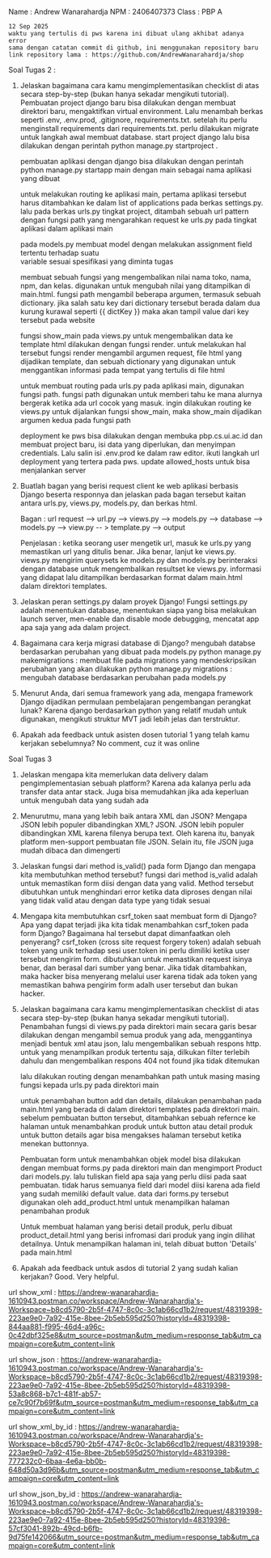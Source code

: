 Name : Andrew Wanarahardja
NPM : 2406407373
Class : PBP A

    12 Sep 2025
    waktu yang tertulis di pws karena ini dibuat ulang akhibat adanya error
    sama dengan catatan commit di github, ini menggunakan repository baru
    link repository lama : https://github.com/AndrewWanarahardja/shop

Soal Tugas 2 :
1. Jelaskan bagaimana cara kamu mengimplementasikan checklist di atas secara step-by-step (bukan hanya sekadar mengikuti tutorial).
    Pembuatan project django baru bisa dilakukan dengan membuat direktori baru, mengaktifkan virtual
        environment. Lalu menambah berkas seperti .env, .env.prod, .gitignore, requirements.txt. setelah itu perlu menginstall requirements dari requirements.txt. perlu dilakukan migrate untuk langkah awal membuat database. start project django lalu bisa dilakukan dengan perintah    python manage.py startproject .

    pembuatan aplikasi dengan django bisa dilakukan dengan perintah python manage.py startapp main 
        dengan main sebagai nama aplikasi yang dibuat

    untuk melakukan routing ke aplikasi main, pertama aplikasi tersebut harus ditambahkan ke dalam list
        of applications pada berkas settings.py. lalu pada berkas urls.py tingkat project, ditambah sebuah url pattern dengan fungsi path yang mengarahkan request ke urls.py pada tingkat aplikasi dalam aplikasi main 

    pada models.py membuat model dengan melakukan assignment field tertentu terhadap suatu       
        variable sesuai spesifikasi yang diminta tugas

    membuat sebuah fungsi yang mengembalikan nilai nama toko, nama, npm, dan kelas. digunakan untuk 
        mengubah nilai yang ditampilkan di main.html. fungsi path mengambil beberapa argumen, termasuk sebuah dictionary. jika salah satu key dari dictionary tersebut berada dalam dua kurung kurawal seperti {{ dictKey }} maka akan tampil value dari key tersebut pada website

    fungsi show_main pada views.py untuk mengembalikan data ke template html dilakukan dengan fungsi 
        render. untuk melakukan hal tersebut fungsi render mengambil argumen request, file html yang dijadikan template, dan sebuah dictionary yang digunakan untuk menggantikan informasi pada tempat yang tertulis di file html
    
    untuk membuat routing pada urls.py pada aplikasi main, digunakan fungsi path. fungsi path digunakan
        untuk memberi tahu ke mana alurnya bergerak ketika ada url cocok yang masuk. ingin dilakukan routing ke views.py untuk dijalankan fungsi show_main, maka show_main dijadikan argumen kedua pada fungsi path

    deployment ke pws bisa dilakukan dengan membuka pbp.cs.ui.ac.id dan membuat project baru, isi data yang diperlukan, dan menyimpan credentials. Lalu salin isi .env.prod ke dalam raw editor. ikuti langkah url deployment yang tertera pada pws. update allowed_hosts untuk bisa menjalankan server

2. Buatlah bagan yang berisi request client ke web aplikasi berbasis Django beserta responnya dan jelaskan pada bagan tersebut kaitan antara urls.py, views.py, models.py, dan berkas html.

    Bagan :
    url request --> url.py --> views.py --> models.py --> database 
    --> models.py --> view.py -- > template.py --> output

    Penjelasan : 
    ketika seorang user mengetik url, masuk ke urls.py yang memastikan url yang ditulis benar. Jika 
        benar, lanjut ke views.py. views.py mengirim querysets ke models.py dan models.py berinteraksi dengan database untuk mengembalikan resultset ke views.py. informasi yang didapat lalu ditampilkan berdasarkan format dalam main.html dalam direktori templates.

3. Jelaskan peran settings.py dalam proyek Django!
    Fungsi settings.py adalah menentukan database, menentukan siapa yang bisa melakukan launch server, 
        men-enable dan disable mode debugging, mencatat app apa saja yang ada dalam project.

4. Bagaimana cara kerja migrasi database di Django?
    mengubah databse berdasarkan perubahan yang dibuat pada models.py
    python manage.py makemigrations : membuat file pada migrations yang mendeskripsikan perubahan
                                      yang akan dilakukan
    python manage.py migrations : mengubah database berdasarkan perubahan pada models.py

5. Menurut Anda, dari semua framework yang ada, mengapa framework Django dijadikan permulaan pembelajaran pengembangan perangkat lunak?
    Karena django berdasarkan python yang relatif mudah untuk digunakan, mengikuti struktur MVT
    jadi lebih jelas dan terstruktur.

6. Apakah ada feedback untuk asisten dosen tutorial 1 yang telah kamu kerjakan sebelumnya?
    No comment, cuz it was online


Soal Tugas 3
1. Jelaskan mengapa kita memerlukan data delivery dalam pengimplementasian sebuah platform?
    Karena ada kalanya perlu ada transfer data antar stack. Juga bisa memudahkan jika ada keperluan untuk mengubah data yang sudah ada

2. Menurutmu, mana yang lebih baik antara XML dan JSON? Mengapa JSON lebih populer dibandingkan XML?
    JSON. JSON lebih populer dibandingkan XML karena filenya berupa text. Oleh karena itu, banyak platform men-support pembuatan file JSON. Selain itu, file JSON juga mudah dibaca dan dimengerti

3. Jelaskan fungsi dari method is_valid() pada form Django dan mengapa kita membutuhkan method tersebut?
    fungsi dari method is_valid adalah untuk memastikan form diisi dengan data yang valid. Method tersebut dibutuhkan untuk menghindari error ketika data diproses dengan nilai yang tidak valid atau dengan data type yang tidak sesuai

4. Mengapa kita membutuhkan csrf_token saat membuat form di Django? Apa yang dapat terjadi jika kita tidak menambahkan csrf_token pada form Django? Bagaimana hal tersebut dapat dimanfaatkan oleh penyerang?
    csrf_token (cross site request forgery token) adalah sebuah token yang unik terhadap sesi user.token ini perlu dimiliki ketika user tersebut mengirim form. dibutuhkan untuk memastikan request isinya benar, dan berasal dari sumber yang benar. Jika tidak ditambahkan, maka hacker bisa menyerang melalui user karena tidak ada token yang memastikan bahwa pengirim form adalh user tersebut dan bukan hacker. 


5. Jelaskan bagaimana cara kamu mengimplementasikan checklist di atas secara step-by-step (bukan hanya sekadar mengikuti tutorial).
    Penambahan fungsi di views.py pada direktori main secara garis besar dilakukan dengan mengambil semua produk yang ada, menggantinya menjadi bentuk xml atau json, lalu mengembalikan sebuah respons http. untuk yang menampilkan produk tertentu saja, dilkukan filter terlebih dahulu dan mengembalikan respons 404 not found jika tidak ditemukan

    lalu dilakukan routing dengan menambahkan path untuk masing masing fungsi kepada urls.py pada direktori main

    untuk penambahan button add dan details, dilakukan penambahan pada main.html yang berada di dalam direktori templates pada direktori main. sebelum pembuatan button tersebut, ditambahkan sebuah refernce ke halaman untuk menambahkan produk untuk button atau detail produk untuk button details agar bisa mengakses halaman tersebut ketika menekan buttonnya.

    Pembuatan form untuk menambahkan objek model bisa dilakukan dengan membuat forms.py pada direktori main dan mengimport Product dari models.py. lalu tuliskan field apa saja yang perlu diisi pada saat pembuatan. tidak harus semuanya field dari model diisi karena ada field yang sudah memiliki default value. data dari forms.py tersebut digunakan oleh add_product.html untuk menampilkan halaman penambahan produk

    Untuk membuat halaman yang berisi detail produk, perlu dibuat product_detail.html yang berisi infromasi dari produk yang ingin dilihat detailnya. Untuk menampilkan halaman ini, telah dibuat button 'Details' pada main.html 

6. Apakah ada feedback untuk asdos di tutorial 2 yang sudah kalian kerjakan?
    Good. Very helpful.

url show_xml :
https://andrew-wanarahardja-1610943.postman.co/workspace/Andrew-Wanarahardja's-Workspace~b8cd5790-2b5f-4747-8c0c-3c1ab66cd1b2/request/48319398-223ae9e0-7a92-415e-8bee-2b5eb595d250?historyId=48319398-844aa881-f995-46d4-a96c-0c42dbf325e8&utm_source=postman&utm_medium=response_tab&utm_campaign=core&utm_content=link

url show_json :
https://andrew-wanarahardja-1610943.postman.co/workspace/Andrew-Wanarahardja's-Workspace~b8cd5790-2b5f-4747-8c0c-3c1ab66cd1b2/request/48319398-223ae9e0-7a92-415e-8bee-2b5eb595d250?historyId=48319398-53a8c868-b7c1-481f-ab57-ce7c90f7b69f&utm_source=postman&utm_medium=response_tab&utm_campaign=core&utm_content=link

url show_xml_by_id :
https://andrew-wanarahardja-1610943.postman.co/workspace/Andrew-Wanarahardja's-Workspace~b8cd5790-2b5f-4747-8c0c-3c1ab66cd1b2/request/48319398-223ae9e0-7a92-415e-8bee-2b5eb595d250?historyId=48319398-777232c0-6baa-4e6a-bb0b-648d50a3d96b&utm_source=postman&utm_medium=response_tab&utm_campaign=core&utm_content=link

url show_json_by_id :
https://andrew-wanarahardja-1610943.postman.co/workspace/Andrew-Wanarahardja's-Workspace~b8cd5790-2b5f-4747-8c0c-3c1ab66cd1b2/request/48319398-223ae9e0-7a92-415e-8bee-2b5eb595d250?historyId=48319398-57cf3041-892b-49cd-b6fb-9d75fe142066&utm_source=postman&utm_medium=response_tab&utm_campaign=core&utm_content=link